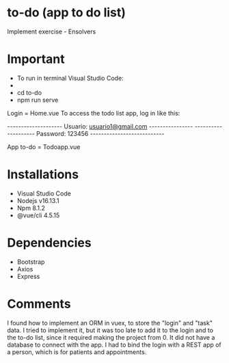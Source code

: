 # to-do (app to do list)
 Implement exercise - Ensolvers
 
# Important
- To run in terminal Visual Studio Code:
- 
- cd to-do
- npm run serve

Login = Home.vue
    To access the todo list app, log in like this:
    
-------------------- Usuario: usuario1@gmail.com ----------------
-------------------- Password: 123456 ---------------------------

App to-do = Todoapp.vue

# Installations
- Visual Studio Code
- Nodejs v16.13.1
- Npm 8.1.2
- @vue/cli 4.5.15
# Dependencies
- Bootstrap
- Axios
- Express
# Comments
I found how to implement an ORM in vuex, to store the "login" and "task" data. I tried to implement it, but it was too late to add it to the login and to the to-do list, since it required making the project from 0.
It did not have a database to connect with the app. I had to bind the login with a REST app of a person, which is for patients and appointments.
